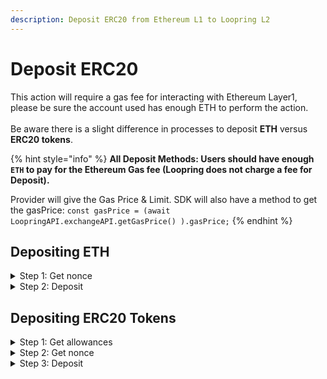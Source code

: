 ```yaml
---
description: Deposit ERC20 from Ethereum L1 to Loopring L2
---
```


# Deposit ERC20

This action will require a gas fee for interacting with Ethereum Layer1, please be sure the account used has enough ETH to perform the action. \
\
Be aware there is a slight difference in processes to deposit **ETH** versus **ERC20 tokens**.

{% hint style="info" %}
**All Deposit Methods: Users should have enough `ETH` to pay for the Ethereum Gas fee (Loopring does not charge a fee for Deposit).**

Provider will give the Gas Price & Limit. SDK will also have a method to get the gasPrice: `const gasPrice = (await LoopringAPI.exchangeAPI.getGasPrice() ).gasPrice;`
{% endhint %}

## Depositing ETH

<details>

<summary>Step 1: Get nonce</summary>

{% code lineNumbers="true" %}
```typescript
const nonce = await sdk.getNonce(web3, LOOPRING_EXPORTED_ACCOUNT.address);
console.log(
  `deposit: ${TOKEN_INFO.tokenMap.ETH.symbol}-${LOOPRING_EXPORTED_ACCOUNT.tradeETHValue}, gasPrice: ${LOOPRING_EXPORTED_ACCOUNT.gasPrice}, `
);
```
{% endcode %}

</details>

<details>

<summary>Step 2: Deposit</summary>

<pre class="language-typescript" data-line-numbers><code class="lang-typescript"><strong>const response = await sdk.deposit(
</strong>  web3,
  LOOPRING_EXPORTED_ACCOUNT.address,
  LOOPRING_EXPORTED_ACCOUNT.exchangeAddress,
  TOKEN_INFO.tokenMap.ETH,
  LOOPRING_EXPORTED_ACCOUNT.tradeETHValue,
  0,
  LOOPRING_EXPORTED_ACCOUNT.gasPrice,
  LOOPRING_EXPORTED_ACCOUNT.gasLimit,
  sdk.ChainId.GOERLI,
  nonce,
  true
);

console.log(`nonce: ${nonce} deposit_ETH: `, response);
</code></pre>

</details>

###

## Depositing ERC20 Tokens

<details>

<summary>Step 1: Get allowances</summary>

{% code lineNumbers="true" %}
```typescript
const {tokenAllowances} = await LoopringAPI.exchangeAPI.getAllowances({
  owner: LOOPRING_EXPORTED_ACCOUNT.address,
  token: [TOKEN_INFO.tokenMap.LRC.address],
});
if (
  tokenAllowances.has(TOKEN_INFO.tokenMap.LRC.address) &&
  Number(tokenAllowances.get(TOKEN_INFO.tokenMap.LRC.address)) <
  LOOPRING_EXPORTED_ACCOUNT.tradeLRCValue
) {
  const nonce = await web3.eth.getTransactionCount(
    LOOPRING_EXPORTED_ACCOUNT.address
  );
  await sdk.approveMax(
    web3,
    LOOPRING_EXPORTED_ACCOUNT.address,
    TOKEN_INFO.tokenMap.LRC.address, // LRC address  {tokenIdMap} = getTokens();  tokenIdMap['LRC']
    LOOPRING_EXPORTED_ACCOUNT.depositAddress, //{exchangeInfo} = getExchangeInfo()  exchangeInfo.depositAddress
    LOOPRING_EXPORTED_ACCOUNT.gasPrice,
    LOOPRING_EXPORTED_ACCOUNT.gasLimit,
    sdk.ChainId.GOERLI,
    nonce,
    true
  );
}
```
{% endcode %}

</details>

<details>

<summary>Step 2: Get nonce</summary>

{% code lineNumbers="true" %}
```typescript
tyconst nonce = await sdk.getNonce(web3, LOOPRING_EXPORTED_ACCOUNT.address);
console.log(
  `deposit: ${TOKEN_INFO.tokenMap.LRC.symbol}-${LOOPRING_EXPORTED_ACCOUNT.tradeLRCValue}, gasPrice: ${LOOPRING_EXPORTED_ACCOUNT.gasPrice}, `
);
```
{% endcode %}

</details>

<details>

<summary>Step 3: Deposit</summary>

{% code lineNumbers="true" %}
```typescript
const response = await sdk.deposit(
  web3,
  LOOPRING_EXPORTED_ACCOUNT.address,
  LOOPRING_EXPORTED_ACCOUNT.exchangeAddress,
  TOKEN_INFO.tokenMap.LRC,
  sdk
    .toBig(LOOPRING_EXPORTED_ACCOUNT.tradeLRCValue)
    .div("1e" + TOKEN_INFO.tokenMap.LRC.decimals)
    .toNumber(),
  0,
  LOOPRING_EXPORTED_ACCOUNT.gasPrice,
  LOOPRING_EXPORTED_ACCOUNT.gasLimit,
  sdk.ChainId.GOERLI,
  nonce,
  true
);

console.log(`nonce: ${nonce}  deposit_LRC: `, response);
```
{% endcode %}

</details>
